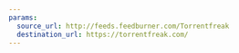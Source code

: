 ```yaml
---
params:
  source_url: http://feeds.feedburner.com/Torrentfreak
  destination_url: https://torrentfreak.com/
---
```

